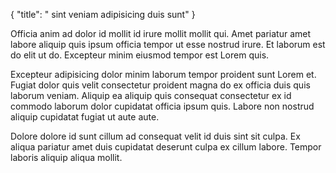 {
  "title": " sint veniam adipisicing duis sunt"
}

Officia anim ad dolor id mollit id irure mollit mollit qui. Amet pariatur amet labore aliquip quis ipsum officia tempor ut esse nostrud irure. Et laborum est do elit ut do. Excepteur minim eiusmod tempor est Lorem quis.

Excepteur adipisicing dolor minim laborum tempor proident sunt Lorem et. Fugiat dolor quis velit consectetur proident magna do ex officia duis quis laborum veniam. Aliquip ea aliquip quis consequat consectetur ex id commodo laborum dolor cupidatat officia ipsum quis. Labore non nostrud aliquip cupidatat fugiat ut aute aute.

Dolore dolore id sunt cillum ad consequat velit id duis sint sit culpa. Ex aliqua pariatur amet duis cupidatat deserunt culpa ex cillum labore. Tempor laboris aliquip aliqua mollit.